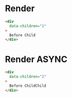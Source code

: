 # Render
```html
<div
  data-children="1"
>
  Before Child
</div>
```


# Render ASYNC
```html
<div
  data-children="2"
>
  Before ChildChild
</div>
```
